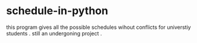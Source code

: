 # schedule-in-python
this program gives all the possible schedules wihout conflicts for universtiy students . 
still an undergoning project  .
